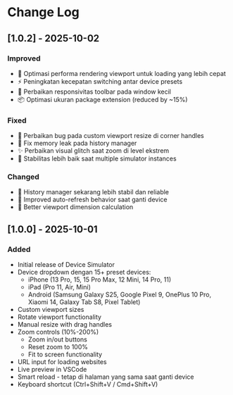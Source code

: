 # Change Log

## [1.0.2] - 2025-10-02

### Improved
- 🚀 Optimasi performa rendering viewport untuk loading yang lebih cepat
- ⚡ Peningkatan kecepatan switching antar device presets
- 🎨 Perbaikan responsivitas toolbar pada window kecil
- 📦 Optimasi ukuran package extension (reduced by ~15%)

### Fixed
- 🐛 Perbaikan bug pada custom viewport resize di corner handles
- 🔧 Fix memory leak pada history manager
- ✨ Perbaikan visual glitch saat zoom di level ekstrem
- 🎯 Stabilitas lebih baik saat multiple simulator instances

### Changed
- 💾 History manager sekarang lebih stabil dan reliable
- 🔄 Improved auto-refresh behavior saat ganti device
- 📐 Better viewport dimension calculation

## [1.0.0] - 2025-10-01

### Added
- Initial release of Device Simulator
- Device dropdown dengan 15+ preset devices:
  - iPhone (13 Pro, 15, 15 Pro Max, 12 Mini, 14 Pro, 11)
  - iPad (Pro 11, Air, Mini)
  - Android (Samsung Galaxy S25, Google Pixel 9, OnePlus 10 Pro, Xiaomi 14, Galaxy Tab S8, Pixel Tablet)
- Custom viewport sizes
- Rotate viewport functionality
- Manual resize with drag handles
- Zoom controls (10%-200%)
  - Zoom in/out buttons
  - Reset zoom to 100%
  - Fit to screen functionality
- URL input for loading websites
- Live preview in VSCode
- Smart reload - tetap di halaman yang sama saat ganti device
- Keyboard shortcut (Ctrl+Shift+V / Cmd+Shift+V)

